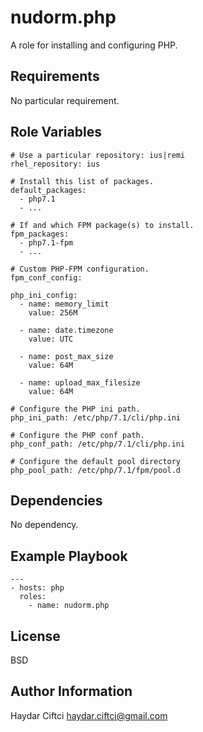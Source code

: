 nudorm.php
=========

A role for installing and configuring PHP.

Requirements
------------

No particular requirement.

Role Variables
--------------

```
# Use a particular repository: ius|remi
rhel_repository: ius

# Install this list of packages.
default_packages:
  - php7.1
  - ...

# If and which FPM package(s) to install.
fpm_packages:
  - php7.1-fpm
  - ...

# Custom PHP-FPM configuration.
fpm_conf_config:

php_ini_config:
  - name: memory_limit
    value: 256M

  - name: date.timezone
    value: UTC

  - name: post_max_size
    value: 64M

  - name: upload_max_filesize
    value: 64M

# Configure the PHP ini path.
php_ini_path: /etc/php/7.1/cli/php.ini

# Configure the PHP conf path.
php_conf_path: /etc/php/7.1/cli/php.ini

# Configure the default pool directory
php_pool_path: /etc/php/7.1/fpm/pool.d
```

Dependencies
------------

No dependency.

Example Playbook
----------------

```
---
- hosts: php
  roles:
    - name: nudorm.php
```

License
-------

BSD

Author Information
------------------
Haydar Ciftci <haydar.ciftci@gmail.com>
